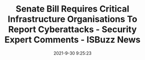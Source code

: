 ---
"title": "Senate Bill Requires Critical Infrastructure Organisations To Report Cyberattacks - Security Expert Comments - ISBuzz News"
"date": "2021-9-30 9:25:23"
"feed_name": "GOOGLENEWSINDUSTRIAL"
"feed_website": "https://news.google.com/search?q=industrial%2Bincident&hl=en-US&gl=US&ceid=US:en"
"feed_rss": "https://news.google.com/rss/search?q=industrial%2Bincident&hl=en-US&gl=US&ceid=US:en"
"link": "https://informationsecuritybuzz.com/expert-comments/senate-bill-requires-critical-infrastructure-organisations-to-report-cyberattacks-security-expert-comments/"
"source": "{'href': 'https://informationsecuritybuzz.com', 'title': 'ISBuzz News'}"
"file": "_posts/2021-1-1-6d6211237eb2b7f46de1e857fe1a63ed706bfcd9.md"
"accident": "0"
"drilling": "0"
"dead": "0"
"injured": "0"
"arrested": "0"
"where": "unknown site"
"causes": "unknown"
"place": "unknown place"
---